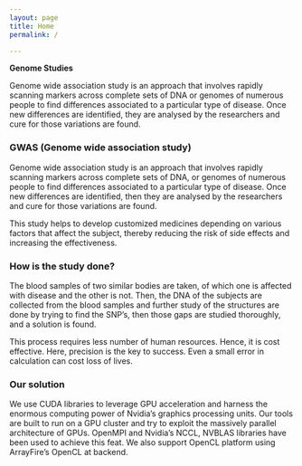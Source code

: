 ```yaml
---
layout: page
title: Home
permalink: /

---
```


<div class="banner_homepage" >
  <div class="text-banner">
    <p style="font-weight: bold;"> Genome Studies </p>
    <span>
      Genome wide association study is an approach that involves rapidly scanning markers across complete sets of DNA or genomes of numerous people to find differences associated to a particular type of disease. Once new differences are identified, they are analysed by the researchers and cure for those variations are found.
    </span>
  </div>
</div>


### GWAS (Genome wide association study)

Genome wide association study is an approach that involves rapidly scanning markers across complete sets of DNA, or genomes of numerous people to find differences associated to a particular type of disease. Once new differences are identified, then they are analysed by the researchers and cure for those variations are found.

This study helps to develop customized medicines depending on various factors that affect the subject, thereby reducing the risk of side effects and increasing the effectiveness.


### How is the study done?

The blood samples of two similar bodies are taken, of which one is affected with disease and the other is not. Then, the DNA of the subjects are collected from the blood samples and further study of the structures are done by trying to find the SNP’s, then those gaps are studied thoroughly, and a solution is found.

This process requires less number of human resources. Hence, it is cost effective. Here, precision is the key to success. Even a small error in calculation can cost loss of lives.


### Our solution

We use CUDA libraries to leverage GPU acceleration and harness the enormous computing power of Nvidia’s graphics processing units. Our tools are built to run on a GPU cluster and try to exploit the massively parallel architecture of GPUs. OpenMPI and Nvidia’s NCCL, NVBLAS libraries have been used to achieve this feat. We also support OpenCL platform using ArrayFire’s OpenCL at backend.

